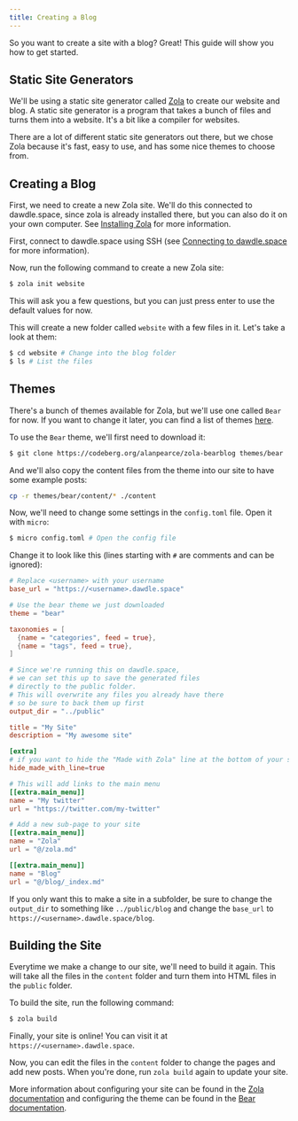 ```yaml
---
title: Creating a Blog
---
```


So you want to create a site with a blog? Great! This guide will show you how to get started.

## Static Site Generators

We'll be using a static site generator called [Zola](https://www.getzola.org/) to create our website and blog. A static site generator is a program that takes a bunch of files and turns them into a website. It's a bit like a compiler for websites.

There are a lot of different static site generators out there, but we chose Zola because it's fast, easy to use, and has some nice themes to choose from.

## Creating a Blog

First, we need to create a new Zola site. We'll do this connected to dawdle.space, since zola is already installed there, but you can also do it on your own computer. See [Installing Zola](https://www.getzola.org/documentation/getting-started/installation/) for more information.

First, connect to dawdle.space using SSH (see [Connecting to dawdle.space](/wiki/guide/ssh) for more information).

Now, run the following command to create a new Zola site:

```bash
$ zola init website
```

This will ask you a few questions, but you can just press enter to use the default values for now.

This will create a new folder called `website` with a few files in it. Let's take a look at them:

```bash
$ cd website # Change into the blog folder
$ ls # List the files
```

## Themes

There's a bunch of themes available for Zola, but we'll use one called `Bear` for now. If you want to change it later, you can find a list of themes [here](https://www.getzola.org/themes/).

To use the `Bear` theme, we'll first need to download it:

```bash
$ git clone https://codeberg.org/alanpearce/zola-bearblog themes/bear
```

And we'll also copy the content files from the theme into our site to have some example posts:

```bash
cp -r themes/bear/content/* ./content
```

Now, we'll need to change some settings in the `config.toml` file. Open it with `micro`:

```bash
$ micro config.toml # Open the config file
```

Change it to look like this (lines starting with `#` are comments and can be ignored):

```toml
# Replace <username> with your username
base_url = "https://<username>.dawdle.space"

# Use the bear theme we just downloaded
theme = "bear"

taxonomies = [
  {name = "categories", feed = true},
  {name = "tags", feed = true},
]

# Since we're running this on dawdle.space,
# we can set this up to save the generated files
# directly to the public folder.
# This will overwrite any files you already have there
# so be sure to back them up first
output_dir = "../public"

title = "My Site"
description = "My awesome site"

[extra]
# if you want to hide the "Made with Zola" line at the bottom of your site,
hide_made_with_line=true

# This will add links to the main menu
[[extra.main_menu]]
name = "My twitter"
url = "https://twitter.com/my-twitter"

# Add a new sub-page to your site
[[extra.main_menu]]
name = "Zola"
url = "@/zola.md"

[[extra.main_menu]]
name = "Blog"
url = "@/blog/_index.md"
```

If you only want this to make a site in a subfolder, be sure to change the `output_dir` to something like `../public/blog` and change the `base_url` to `https://<username>.dawdle.space/blog`.

## Building the Site

Everytime we make a change to our site, we'll need to build it again. This will take all the files in the `content` folder and turn them into HTML files in the `public` folder.

To build the site, run the following command:

```bash
$ zola build
```

Finally, your site is online! You can visit it at `https://<username>.dawdle.space`.

Now, you can edit the files in the `content` folder to change the pages and add new posts. When you're done, run `zola build` again to update your site.

More information about configuring your site can be found in the [Zola documentation](https://www.getzola.org/documentation/getting-started/configuration/) and configuring the theme can be found in the [Bear documentation](https://codeberg.org/alanpearce/zola-bearblog/src/branch/main/README.md).
